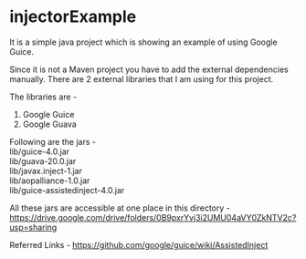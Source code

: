 # injectorExample
It is a simple java project which is showing an example of using Google Guice.

Since it is not a Maven project you have to add the external dependencies manually. 
There are 2 external libraries that I am using for this project. <br>

The libraries are - <br>
1) Google Guice <br>
2) Google Guava

Following are the jars - <br>
lib/guice-4.0.jar <br>
lib/guava-20.0.jar <br>
lib/javax.inject-1.jar <br>
lib/aopalliance-1.0.jar <br>
lib/guice-assistedinject-4.0.jar <br>


All these jars are accessible at one place in this directory - <br>
https://drive.google.com/drive/folders/0B9pxrYvj3i2UMU04aVY0ZkNTV2c?usp=sharing


Referred Links -
https://github.com/google/guice/wiki/AssistedInject
